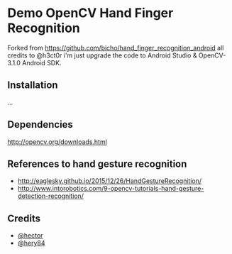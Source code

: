 # Demo OpenCV Hand Finger Recognition

Forked from https://github.com/bicho/hand_finger_recognition_android all credits to @h3ct0r i'm just upgrade the code to Android Studio &  OpenCV-3.1.0 Android SDK.

## Installation
...

## Dependencies
http://opencv.org/downloads.html

## References to hand gesture recognition
* http://eaglesky.github.io/2015/12/26/HandGestureRecognition/
* http://www.intorobotics.com/9-opencv-tutorials-hand-gesture-detection-recognition/

## Credits
 * [@hector](https://github.com/h3ct0r)
 * [@hery84](https://github.com/hery84)
 
